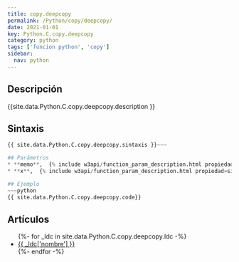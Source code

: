 ```yaml
---
title: copy.deepcopy
permalink: /Python/copy/deepcopy/
date: 2021-01-01
key: Python.C.copy.deepcopy
category: python
tags: ['funcion python', 'copy']
sidebar: 
  nav: python
---
```


## Descripción
{{site.data.Python.C.copy.deepcopy.description }}

## Sintaxis
~~~python
{{ site.data.Python.C.copy.deepcopy.sintaxis }}~~~

## Parámetros
* **memo**,  {% include w3api/function_param_description.html propiedad=site.data.Python.C.copy.deepcopy valor="memo" %}
* **x**,  {% include w3api/function_param_description.html propiedad=site.data.Python.C.copy.deepcopy valor="x" %}

## Ejemplo
~~~python
{{ site.data.Python.C.copy.deepcopy.code}}
~~~

## Artículos
<ul>
{%- for _ldc in site.data.Python.C.copy.deepcopy.ldc -%}
   <li>
       <a href="{{_ldc['url'] }}">{{ _ldc['nombre'] }}</a>
   </li>
{%- endfor -%}
</ul>
